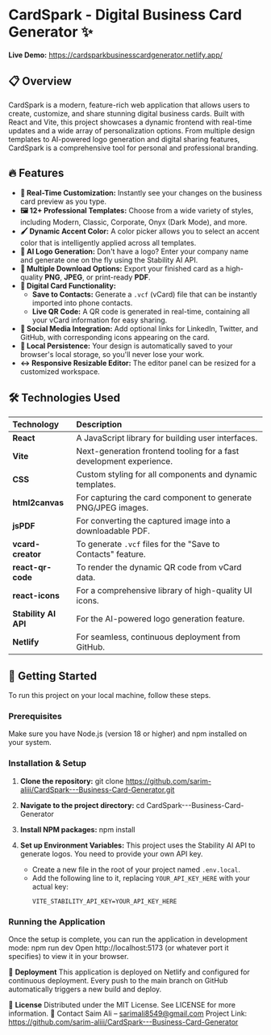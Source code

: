 # CardSpark - Digital Business Card Generator ✨

**Live Demo:** https://cardsparkbusinesscardgenerator.netlify.app/


## 📋 Overview

CardSpark is a modern, feature-rich web application that allows users to create, customize, and share stunning digital business cards. Built with React and Vite, this project showcases a dynamic frontend with real-time updates and a wide array of personalization options. From multiple design templates to AI-powered logo generation and digital sharing features, CardSpark is a comprehensive tool for personal and professional branding.

## 🔥 Features

*   **🎨 Real-Time Customization:** Instantly see your changes on the business card preview as you type.
*   **🖼️ 12+ Professional Templates:** Choose from a wide variety of styles, including Modern, Classic, Corporate, Onyx (Dark Mode), and more.
*   **🖌️ Dynamic Accent Color:** A color picker allows you to select an accent color that is intelligently applied across all templates.
*   **🤖 AI Logo Generation:** Don't have a logo? Enter your company name and generate one on the fly using the Stability AI API.
*   **📁 Multiple Download Options:** Export your finished card as a high-quality **PNG**, **JPEG**, or print-ready **PDF**.
*   **📲 Digital Card Functionality:**
    *   **Save to Contacts:** Generate a `.vcf` (vCard) file that can be instantly imported into phone contacts.
    *   **Live QR Code:** A QR code is generated in real-time, containing all your vCard information for easy sharing.
*   **🔗 Social Media Integration:** Add optional links for LinkedIn, Twitter, and GitHub, with corresponding icons appearing on the card.
*   **💾 Local Persistence:** Your design is automatically saved to your browser's local storage, so you'll never lose your work.
*   **↔️ Responsive Resizable Editor:** The editor panel can be resized for a customized workspace.

## 🛠️ Technologies Used

| Technology | Description |
| :--- | :--- |
| **React** | A JavaScript library for building user interfaces. |
| **Vite** | Next-generation frontend tooling for a fast development experience. |
| **CSS** | Custom styling for all components and dynamic templates. |
| **html2canvas** | For capturing the card component to generate PNG/JPEG images. |
| **jsPDF** | For converting the captured image into a downloadable PDF. |
| **vcard-creator** | To generate `.vcf` files for the "Save to Contacts" feature. |
| **react-qr-code** | To render the dynamic QR code from vCard data. |
| **react-icons** | For a comprehensive library of high-quality UI icons. |
| **Stability AI API**| For the AI-powered logo generation feature. |
| **Netlify** | For seamless, continuous deployment from GitHub. |

## 🚀 Getting Started

To run this project on your local machine, follow these steps.

### Prerequisites

Make sure you have Node.js (version 18 or higher) and npm installed on your system.

### Installation & Setup

1.  **Clone the repository:**
    git clone https://github.com/sarim-aliii/CardSpark---Business-Card-Generator.git

2.  **Navigate to the project directory:**
    cd CardSpark---Business-Card-Generator

3.  **Install NPM packages:**
    npm install

4.  **Set up Environment Variables:**
    This project uses the Stability AI API to generate logos. You need to provide your own API key.
    *   Create a new file in the root of your project named `.env.local`.
    *   Add the following line to it, replacing `YOUR_API_KEY_HERE` with your actual key:
        ```
        VITE_STABILITY_API_KEY=YOUR_API_KEY_HERE
        ```

### Running the Application

Once the setup is complete, you can run the application in development mode:
npm run dev
Open http://localhost:5173 (or whatever port it specifies) to view it in your browser.


🚀 **Deployment**
This application is deployed on Netlify and configured for continuous deployment. Every push to the main branch on GitHub automatically triggers a new build and deploy.

📜 **License**
Distributed under the MIT License. See LICENSE for more information.
👤 Contact
Saim Ali – sarimali8549@gmail.com
Project Link: https://github.com/sarim-aliii/CardSpark---Business-Card-Generator